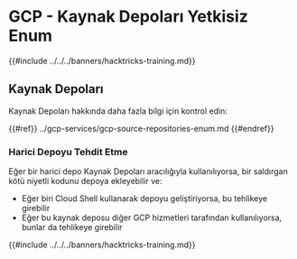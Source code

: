 # GCP - Kaynak Depoları Yetkisiz Enum

{{#include ../../../banners/hacktricks-training.md}}

## Kaynak Depoları

Kaynak Depoları hakkında daha fazla bilgi için kontrol edin:

{{#ref}}
../gcp-services/gcp-source-repositories-enum.md
{{#endref}}

### Harici Depoyu Tehdit Etme

Eğer bir harici depo Kaynak Depoları aracılığıyla kullanılıyorsa, bir saldırgan kötü niyetli kodunu depoya ekleyebilir ve:

- Eğer biri Cloud Shell kullanarak depoyu geliştiriyorsa, bu tehlikeye girebilir
- Eğer bu kaynak deposu diğer GCP hizmetleri tarafından kullanılıyorsa, bunlar da tehlikeye girebilir

{{#include ../../../banners/hacktricks-training.md}}
